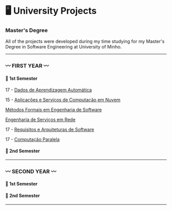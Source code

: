 # 🖥️ University Projects

### Master's Degree

<!--
:pushpin: Here you'll find my university projects and their grades.
-->

All of the projects were developed during my time studying for my Master's Degree in Software Engineering at University of Minho.

***
### :wavy_dash: FIRST YEAR 	:wavy_dash:

#### 🌺 1st Semester 
17 - [Dados de Aprendizagem Automática](https://github.com/Analucar/UMinho-Master/tree/main/FirstYear/1st/DAA)

15 - [Aplicações e Serviços de Computação em Nuvem](https://github.com/Analucar/UMinho-Master/tree/main/FirstYear/1st/ASCN)

[Métodos Formais em Engenharia de Software](https://github.com/Analucar/UMinho-Master/tree/main/FirstYear/1st/MFES)

[Engenharia de Serviços em Rede](https://github.com/Analucar/UMinho-Master/tree/main/FirstYear/1st/ESR)

17 - [Requisitos e Arquiteturas de Software](https://github.com/Analucar/UMinho-Master/tree/main/FirstYear/1st/RAS)

17 - [Computação Paralela](https://github.com/Analucar/UMinho-Master/tree/main/FirstYear/1st/CP)

#### 🌺 2nd Semester 

***

### :wavy_dash: SECOND YEAR 	:wavy_dash:

#### 🌺 1st Semester 

#### 🌺 2nd Semester

***



